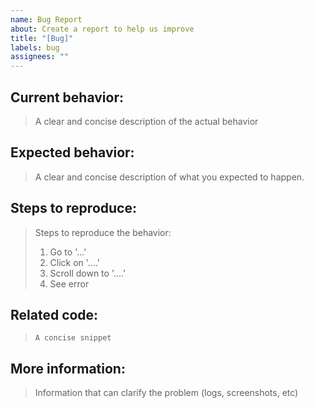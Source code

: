 ```yaml
---
name: Bug Report
about: Create a report to help us improve
title: "[Bug]"
labels: bug
assignees: ""
---
```


## Current behavior:

> A clear and concise description of the actual behavior

## Expected behavior:

> A clear and concise description of what you expected to happen.

## Steps to reproduce:

> Steps to reproduce the behavior:
>
> 1. Go to '...'
> 2. Click on '....'
> 3. Scroll down to '....'
> 4. See error

## Related code:

> `A concise snippet`

## More information:

> Information that can clarify the problem (logs, screenshots, etc)
